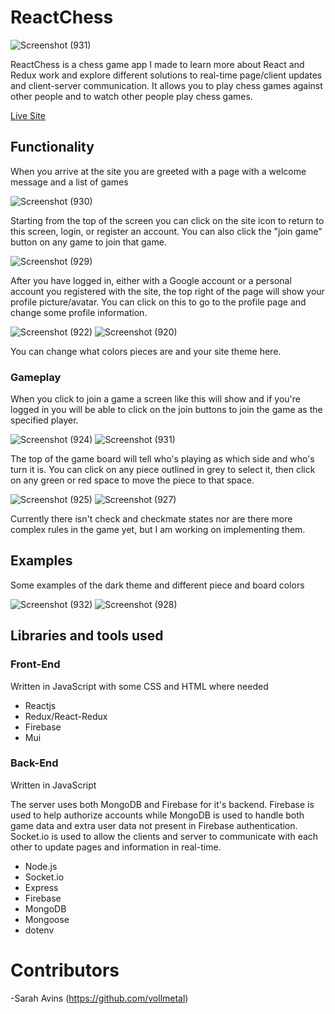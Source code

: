 # ReactChess

![Screenshot (931)](https://user-images.githubusercontent.com/102641956/185979663-fda2a571-3591-465c-bb0f-f92735785369.png)

ReactChess is a chess game app I made to learn more about React and Redux work and explore different solutions to real-time page/client updates and client-server communication. 
It allows you to play chess games against other people and to watch other people play chess games.

[Live Site](https://freechess.surge.sh)

## Functionality

When you arrive at the site you are greeted with a page with a welcome message and a list of games

![Screenshot (930)](https://user-images.githubusercontent.com/102641956/185980319-bffb08a0-ae38-4e69-b1aa-f3704ae1aab1.png)

Starting from the top of the screen you can click on the site icon to return to this screen, login, or register an account. You can also click the "join game" button on any game to join that game.

![Screenshot (929)](https://user-images.githubusercontent.com/102641956/185980498-4e05acda-22d6-4137-971d-e56ba64aa28c.png)

After you have logged in, either with a Google account or a personal account you registered with the site, the top right of the page will show your profile picture/avatar. You can click on this to go to the profile page and change some profile information.

![Screenshot (922)](https://user-images.githubusercontent.com/102641956/185980794-39be0b10-245e-4352-a785-d2b93ca61500.png)
![Screenshot (920)](https://user-images.githubusercontent.com/102641956/185980797-725c8e18-0a0c-421f-bf22-cd14864a06a7.png)

You can change what colors pieces are and your site theme here.

### Gameplay

When you click to join a game a screen like this will show and if you're logged in you will be able to click on the join buttons to join the game as the specified player.

![Screenshot (924)](https://user-images.githubusercontent.com/102641956/185981234-5993d299-dea2-4c56-88a7-2e2fa42cc7af.png)
![Screenshot (931)](https://user-images.githubusercontent.com/102641956/185981236-532b63ee-b73f-444e-8c8b-e56e11996fdd.png)

The top of the game board will tell who's playing as which side and who's turn it is. You can click on any piece outlined in grey to select it, then click on any green or red space to move the piece to that space.

![Screenshot (925)](https://user-images.githubusercontent.com/102641956/185981500-36a079f2-598f-4d83-9e36-8ed04d760ea5.png)
![Screenshot (927)](https://user-images.githubusercontent.com/102641956/185981503-cc522a52-8c68-4888-a82c-54da387e9a94.png)

Currently there isn't check and checkmate states nor are there more complex rules in the game yet, but I am working on implementing them.

## Examples

Some examples of the dark theme and different piece and board colors

![Screenshot (932)](https://user-images.githubusercontent.com/102641956/185985429-e8416666-4b2a-469d-9b56-2756750ebcd0.png)
![Screenshot (928)](https://user-images.githubusercontent.com/102641956/185985430-d6b1f59f-3612-498c-8ff4-7c2070a3a222.png)


## Libraries and tools used

### Front-End

Written in JavaScript with some CSS and HTML where needed

- Reactjs
- Redux/React-Redux
- Firebase
- Mui

### Back-End

Written in JavaScript

The server uses both MongoDB and Firebase for it's backend. Firebase is used to help authorize accounts while MongoDB is used to handle both game data and extra user data not present in Firebase authentication.
Socket.io is used to allow the clients and server to communicate with each other to update pages and information in real-time.

- Node.js
- Socket.io
- Express
- Firebase
- MongoDB
- Mongoose
- dotenv

# Contributors

-Sarah Avins (https://github.com/vollmetal)
